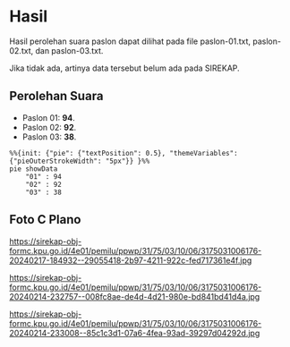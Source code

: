 # Hasil

Hasil perolehan suara paslon dapat dilihat pada file paslon-01.txt, paslon-02.txt, dan paslon-03.txt.

Jika tidak ada, artinya data tersebut belum ada pada SIREKAP.

## Perolehan Suara

 * Paslon 01: **94**.
 * Paslon 02: **92**.
 * Paslon 03: **38**.

```mermaid
%%{init: {"pie": {"textPosition": 0.5}, "themeVariables": {"pieOuterStrokeWidth": "5px"}} }%%
pie showData
    "01" : 94
    "02" : 92
    "03" : 38
```
## Foto C Plano

https://sirekap-obj-formc.kpu.go.id/4e01/pemilu/ppwp/31/75/03/10/06/3175031006176-20240217-184932--29055418-2b97-4211-922c-fed717361e4f.jpg

https://sirekap-obj-formc.kpu.go.id/4e01/pemilu/ppwp/31/75/03/10/06/3175031006176-20240214-232757--008fc8ae-de4d-4d21-980e-bd841bd41d4a.jpg

https://sirekap-obj-formc.kpu.go.id/4e01/pemilu/ppwp/31/75/03/10/06/3175031006176-20240214-233008--85c1c3d1-07a6-4fea-93ad-39297d04292d.jpg
